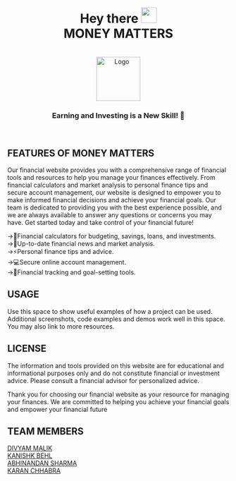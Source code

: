 <h1 align= "center"> Hey there <img src="https://media.giphy.com/media/hvRJCLFzcasrR4ia7z/giphy.gif" width="35px"><br>MONEY MATTERS</h1>


<!-- PROJECT LOGO -->
<br />
<div align="center">
  <a href="https://github.com/othneildrew/Best-README-Template">
    <img src="logo.png" alt="Logo" width="100" height="100">
  </a>
</div>

<h3 align="center">Earning and Investing is a New Skill! 🤩</h3>
<br>

<!-- ABOUT THE PROJECT -->
## FEATURES OF MONEY MATTERS

Our financial website provides you with a comprehensive range of financial tools and resources to help you manage your finances effectively. From financial calculators and market analysis to personal finance tips and secure account management, our website is designed to empower you to make informed financial decisions and achieve your financial goals. Our team is dedicated to providing you with the best experience possible, and we are always available to answer any questions or concerns you may have. Get started today and take control of your financial future!

->🤑Financial calculators for budgeting, savings, loans, and investments.<br>
->🤩Up-to-date financial news and market analysis.<br>
->⚡️Personal finance tips and advice.<br>
->💻Secure online account management.<br>
->🦋Financial tracking and goal-setting tools.<br>



## USAGE

Use this space to show useful examples of how a project can be used. Additional screenshots, code examples and demos work well in this space. You may also link to more resources.


<!-- LICENSE -->
## LICENSE

The information and tools provided on this website are for educational and informational purposes only and do not constitute financial or investment advice. Please consult a financial advisor for personalized advice.

Thank you for choosing our financial website as your resource for managing your finances. We are committed to helping you achieve your financial goals and empower your financial future


<!-- TEAM MEMBERS -->
## TEAM MEMBERS

<a href="http://www.github.com/Divyam6969">DIVYAM MALIK</a><br>
<a href="https://github.com/kanishkbehl">KANISHK BEHL</a><br>
<a href="https://github.com/Abhinandan2003">ABHINANDAN SHARMA</a><br>
<a href="https://github.com/Karan-TIET">KARAN CHHABRA</a><br>


